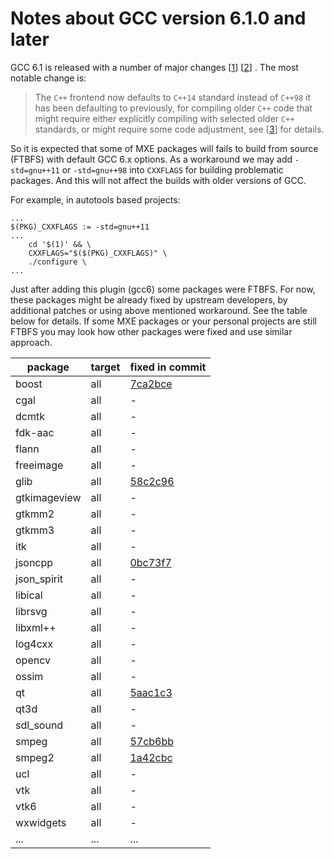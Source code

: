 # Notes about GCC version 6.1.0 and later

GCC 6.1 is released with a number of major changes
[[1](https://gcc.gnu.org/ml/gcc-announce/2016/msg00000.html)]
[[2](https://gcc.gnu.org/gcc-6/changes.html)]
. The most notable change is:
> The `C++` frontend now defaults to `C++14` standard instead of `C++98` it has
> been defaulting to previously, for compiling older `C++` code that might
> require either explicitly compiling with selected older `C++` standards,
> or might require some code adjustment, see
> [[3](http://gcc.gnu.org/gcc-6/porting_to.html)]
> for details.

So it is expected that some of MXE packages will fails to build from source
(FTBFS) with default GCC 6.x options. As a workaround we may add `-std=gnu++11`
or `-std=gnu++98` into `CXXFLAGS` for building problematic packages. And this
will not affect the builds with older versions of GCC.

For example, in autotools based projects:
```
...
$(PKG)_CXXFLAGS := -std=gnu++11
...
    cd '$(1)' && \
    CXXFLAGS="$($(PKG)_CXXFLAGS)" \
    ./configure \
...
```

Just after adding this plugin (gcc6) some packages were FTBFS. For now, these
packages might be already fixed by upstream developers, by additional patches
or using above mentioned workaround. See the table below for details. If some
MXE packages or your personal projects are still FTBFS you may look how other
packages were fixed and use similar approach.

| package            | target               | fixed in commit                                      |
| ------------------ | -------------------- | ---------------------------------------------------- |
| boost              | all                  | [7ca2bce](https://github.com/mxe/mxe/commit/7ca2bce) |
| cgal               | all                  | -                                                    |
| dcmtk              | all                  | -                                                    |
| fdk-aac            | all                  | -                                                    |
| flann              | all                  | -                                                    |
| freeimage          | all                  | -                                                    |
| glib               | all                  | [58c2c96](https://github.com/mxe/mxe/commit/58c2c96) |
| gtkimageview       | all                  | -                                                    |
| gtkmm2             | all                  | -                                                    |
| gtkmm3             | all                  | -                                                    |
| itk                | all                  | -                                                    |
| jsoncpp            | all                  | [0bc73f7](https://github.com/mxe/mxe/commit/0bc73f7) |
| json_spirit        | all                  | -                                                    |
| libical            | all                  | -                                                    |
| librsvg            | all                  | -                                                    |
| libxml++           | all                  | -                                                    |
| log4cxx            | all                  | -                                                    |
| opencv             | all                  | -                                                    |
| ossim              | all                  | -                                                    |
| qt                 | all                  | [5aac1c3](https://github.com/mxe/mxe/commit/5aac1c3) |
| qt3d               | all                  | -                                                    |
| sdl_sound          | all                  | -                                                    |
| smpeg              | all                  | [57cb6bb](https://github.com/mxe/mxe/commit/57cb6bb) |
| smpeg2             | all                  | [1a42cbc](https://github.com/mxe/mxe/commit/1a42cbc) |
| ucl                | all                  | -                                                    |
| vtk                | all                  | -                                                    |
| vtk6               | all                  | -                                                    |
| wxwidgets          | all                  | -                                                    |
| ...                | ...                  | ...                                                  |

